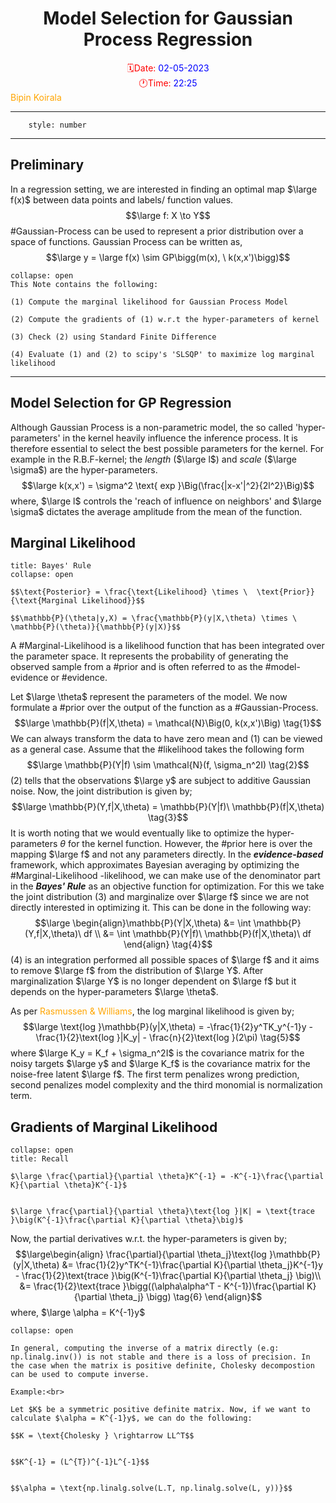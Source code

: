 <center> <h1> Model Selection for Gaussian Process Regression </h1></center>
<center><span style="color: red">🗓️Date: </span><span style="color: blue">02-05-2023</span></center> 
<center><span style="color: red">🕐Time: </span><span style="color: blue">22:25</span></center><right><span style="color: orange">Bipin Koirala
</span></right><hr>

```toc
	style: number
```
<hr>

## Preliminary

In a regression setting, we are interested in finding an optimal map $\large f(x)$ between data points and labels/ function values. 
$$\large f: X \to Y$$
#Gaussian-Process can be used to represent a prior distribution over a space of functions. Gaussian Process can be written as,
$$\large y = \large f(x) \sim GP\bigg(m(x), \ k(x,x')\bigg)$$

```ad-note
collapse: open
This Note contains the following:

(1) Compute the marginal likelihood for Gaussian Process Model

(2) Compute the gradients of (1) w.r.t the hyper-parameters of kernel

(3) Check (2) using Standard Finite Difference

(4) Evaluate (1) and (2) to scipy's 'SLSQP' to maximize log marginal likelihood 
```

<hr>

## Model Selection for GP Regression

Although Gaussian Process is a non-parametric model, the so called 'hyper-parameters' in the kernel heavily influence the inference process. It is therefore essential to select the best possible parameters for the kernel. For example in the R.B.F-kernel; the *length* ($\large l$) and *scale* ($\large \sigma$) are the hyper-parameters.
$$\large k(x,x') = \sigma^2 \text{ exp }\Big(\frac{|x-x'|^2}{2l^2}\Big)$$
where, $\large l$ controls the 'reach of influence on neighbors' and $\large \sigma$ dictates the average amplitude from the mean of the function.


## Marginal Likelihood

```ad-note
title: Bayes' Rule
collapse: open

$$\text{Posterior} = \frac{\text{Likelihood} \times \  \text{Prior}}{\text{Marginal Likelihood}}$$

$$\mathbb{P}(\theta|y,X) = \frac{\mathbb{P}(y|X,\theta) \times \  \mathbb{P}(\theta)}{\mathbb{P}(y|X)}$$
```

A #Marginal-Likelihood is a likelihood function that has been integrated over the parameter space. It represents the probability of generating the observed sample from a #prior and is often referred to as the #model-evidence or #evidence.

Let $\large \theta$ represent the parameters of the model. We now formulate a #prior over the output of the function as a #Gaussian-Process.
$$\large \mathbb{P}(f|X,\theta) = \mathcal{N}\Big(0, k(x,x')\Big) \tag{1}$$
We can always transform the data to have zero mean and $(1)$ can be viewed as a general case. Assume that the #likelihood takes the following form $$\large \mathbb{P}(Y|f) \sim \mathcal{N}(f, \sigma_n^2I) \tag{2}$$
$(2)$ tells that the observations $\large y$ are subject to additive Gaussian noise. Now, the joint distribution is given by; $$\large \mathbb{P}(Y,f|X,\theta) = \mathbb{P}(Y|f)\ \mathbb{P}(f|X,\theta) \tag{3}$$
It is worth noting that we would eventually like to optimize the hyper-parameters $\theta$ for the kernel function. However, the #prior here is over the mapping $\large f$ and not any parameters directly. In the <b><i>evidence-based</i></b> framework, which approximates Bayesian averaging by optimizing the #Marginal-Likelihood -likelihood, we can make use of the denominator part in the <i><b>Bayes' Rule</i></b> as an objective function for optimization. For this we take the joint distribution $(3)$ and marginalize over $\large f$ since we are not directly interested in optimizing it. This can be done in the following way: $$\large \begin{align}\mathbb{P}(Y|X,\theta) &= \int \mathbb{P}(Y,f|X,\theta)\ df \\
&= \int \mathbb{P}(Y|f)\ \mathbb{P}(f|X,\theta)\ df
\end{align} \tag{4}$$$(4)$ is an integration performed all possible spaces of $\large f$ and it aims to remove $\large f$
from the distribution of $\large Y$. After marginalization $\large Y$ is no longer dependent on $\large f$ but it depends on the hyper-parameters $\large \theta$.

As per <span style="color: orange">Rasmussen & Williams</span>, the log marginal likelihood is given by; $$\large \text{log }\mathbb{P}(y|X,\theta) = -\frac{1}{2}y^TK_y^{-1}y - \frac{1}{2}\text{log }|K_y| - \frac{n}{2}\text{log }(2\pi) \tag{5}$$
where $\large K_y = K_f + \sigma_n^2I$  is the covariance matrix for the noisy targets $\large y$ and $\large K_f$ is the covariance matrix for the noise-free latent $\large f$. The first term penalizes wrong prediction, second penalizes model complexity and the third monomial is normalization term.

## Gradients of Marginal Likelihood

```ad-note
collapse: open
title: Recall

$\large \frac{\partial}{\partial \theta}K^{-1} = -K^{-1}\frac{\partial K}{\partial \theta}K^{-1}$


$\large \frac{\partial}{\partial \theta}\text{log }|K| = \text{trace }\big(K^{-1}\frac{\partial K}{\partial \theta}\big)$
```

Now, the partial derivatives w.r.t. the hyper-parameters is given by; $$\large\begin{align}
\frac{\partial}{\partial \theta_j}\text{log }\mathbb{P}(y|X,\theta) &= \frac{1}{2}y^TK^{-1}\frac{\partial K}{\partial \theta_j}K^{-1}y - \frac{1}{2}\text{trace }\big(K^{-1}\frac{\partial K}{\partial \theta_j} \big)\\
&= \frac{1}{2}\text{trace }\bigg((\alpha\alpha^T - K^{-1})\frac{\partial K}{\partial \theta_j} \bigg) \tag{6}
\end{align}$$
where, $\large \alpha = K^{-1}y$

```ad-warning
collapse: open

In general, computing the inverse of a matrix directly (e.g: np.linalg.inv()) is not stable and there is a loss of precision. In the case when the matrix is positive definite, Cholesky decompostion can be used to compute inverse.

Example:<br>

Let $K$ be a symmetric positive definite matrix. Now, if we want to calculate $\alpha = K^{-1}y$, we can do the following:

$$K = \text{Cholesky } \rightarrow LL^T$$


$$K^{-1} = (L^{T})^{-1}L^{-1}$$


$$\alpha = \text{np.linalg.solve(L.T, np.linalg.solve(L, y))}$$
```


